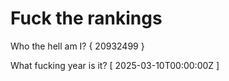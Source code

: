 # Fuck the rankings

Who the hell am I?
{ 20932499 }

What fucking year is it?
[ 2025-03-10T00:00:00Z ]
